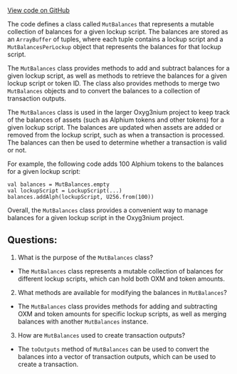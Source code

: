 [View code on GitHub](https://github.com/alephium/alephium/protocol/src/main/scala/org/alephium/protocol/vm/MutBalances.scala)

The code defines a class called `MutBalances` that represents a mutable collection of balances for a given lockup script. The balances are stored as an `ArrayBuffer` of tuples, where each tuple contains a lockup script and a `MutBalancesPerLockup` object that represents the balances for that lockup script. 

The `MutBalances` class provides methods to add and subtract balances for a given lockup script, as well as methods to retrieve the balances for a given lockup script or token ID. The class also provides methods to merge two `MutBalances` objects and to convert the balances to a collection of transaction outputs.

The `MutBalances` class is used in the larger Oxyg3nium project to keep track of the balances of assets (such as Alphium tokens and other tokens) for a given lockup script. The balances are updated when assets are added or removed from the lockup script, such as when a transaction is processed. The balances can then be used to determine whether a transaction is valid or not.

For example, the following code adds 100 Alphium tokens to the balances for a given lockup script:

```
val balances = MutBalances.empty
val lockupScript = LockupScript(...)
balances.addAlph(lockupScript, U256.from(100))
```

Overall, the `MutBalances` class provides a convenient way to manage balances for a given lockup script in the Oxyg3nium project.
## Questions: 
 1. What is the purpose of the `MutBalances` class?
- The `MutBalances` class represents a mutable collection of balances for different lockup scripts, which can hold both OXM and token amounts.

2. What methods are available for modifying the balances in `MutBalances`?
- The `MutBalances` class provides methods for adding and subtracting OXM and token amounts for specific lockup scripts, as well as merging balances with another `MutBalances` instance.

3. How are `MutBalances` used to create transaction outputs?
- The `toOutputs` method of `MutBalances` can be used to convert the balances into a vector of transaction outputs, which can be used to create a transaction.